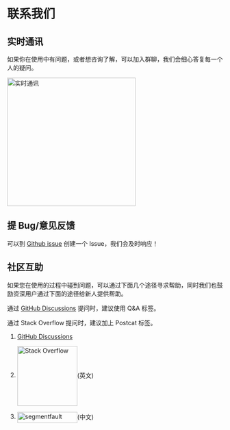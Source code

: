 # 联系我们

## 实时通讯

如果你在使用中有问题，或者想咨询了解，可以加入群聊，我们会细心答复每一个人的疑问。

<img src="/assets/images/20221009-163844.jpeg" height="300" class="lg-show" alt="实时通讯">

## 提 Bug/意见反馈

可以到 [Github issue](https://github.com/Postcatlab/postcat/issues) 创建一个 Issue，我们会及时响应！

## 社区互助

如果您在使用的过程中碰到问题，可以通过下面几个途径寻求帮助，同时我们也鼓励资深用户通过下面的途径给新人提供帮助。

通过 [GitHub Discussions](https://github.com/Postcatlab/postcat/discussions) 提问时，建议使用 Q&A 标签。

通过 Stack Overflow 提问时，建议加上 Postcat 标签。

<!-- 或者 Segment Fault  -->

1. [GitHub Discussions](https://github.com/Postcatlab/postcat/discussions)

2. <a href="http://stackoverflow.com/questions/tagged/postcat"><img style="vertical-align: middle;" alt="Stack Overflow" src="/images/stackoverflow.svg" width="140"></a>(英文)

3. <a href="https://segmentfault.com/"><img style="vertical-align: middle;" src="/images/segmentfault.svg" width="140" height="26" class="lg-show" alt="segmentfault"></a>(中文)
